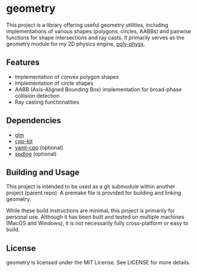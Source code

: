 # geometry

This project is a library offering useful geometry utilities, including implementations of various shapes (polygons, circles, AABBs) and pairwise functions for shape intersections and ray casts. It primarily serves as the geometry module for my 2D physics engine, [poly-physx](https://github.com/ismawno/poly-physx).

## Features

- Implementation of convex polygon shapes
- Implementation of circle shapes
- AABB (Axis-Aligned Bounding Box) implementation for broad-phase collision detection
- Ray casting functionalities

## Dependencies

- [glm](https://github.com/g-truc/glm)
- [cpp-kit](https://github.com/ismawno/cpp-kit)
- [yaml-cpp](https://github.com/ismawno/yaml-cpp) (optional)
- [spdlog](https://github.com/gabime/spdlog) (optional)

## Building and Usage

This project is intended to be used as a git submodule within another project (parent repo). A premake file is provided for building and linking geometry.

While these build instructions are minimal, this project is primarily for personal use. Although it has been built and tested on multiple machines (MacOS and Windows), it is not necessarily fully cross-platform or easy to build.

## License

geometry is licensed under the MIT License. See LICENSE for more details.

